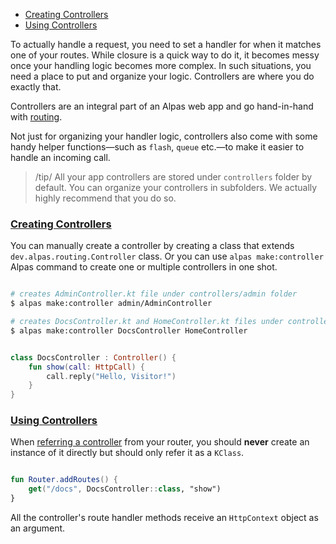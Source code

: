 - [Creating Controllers](#creating-controllers)
- [Using Controllers](#using-controllers)

To actually handle a request, you need to set a handler for when it matches one of your routes. While closure
is a quick way to do it, it becomes messy once your handling logic becomes more complex. In such situations,
you need a place to put and organize your logic. Controllers are where you do exactly that. 

Controllers are an integral part of an Alpas web app and go hand-in-hand with [routing](/docs/routing).

Not just for organizing your handler logic, controllers also come with some handy helper
functions—such as `flash`, `queue` etc.—to make it easier to handle an incoming call.

> /tip/ <span>All your app controllers are stored under `controllers` folder by default. You can
>organize your controllers in subfolders. We actually highly recommend that you do so.</span>

<a name="creating-controllers"></a>
### [Creating Controllers](#creating-controllers)

You can manually create a controller by creating a class that extends `dev.alpas.routing.Controller` class.
Or you can use `alpas make:controller` Alpas command to create one or multiple controllers in one shot.

```bash

# creates AdminController.kt file under controllers/admin folder
$ alpas make:controller admin/AdminController

# creates DocsController.kt and HomeController.kt files under controllers folder
$ alpas make:controller DocsController HomeController

```

<span class="line-numbers" data-start="7" data-file="controllers/DocsController">

```kotlin

class DocsController : Controller() {
    fun show(call: HttpCall) {
        call.reply("Hello, Visitor!")
    }
}

```

</span>

<a name="using-controllers"></a>
### [Using Controllers](#using-controllers)

When [referring a controller](/docs/routing#controller-routes) from your router, you should
**never** create an instance of it directly but should only refer it as a `KClass`.

<span class="line-numbers" data-start="3" data-file="routes.kt">

```kotlin

fun Router.addRoutes() {
    get("/docs", DocsController::class, "show")
}

```

</span>

All the controller's route handler methods receive an `HttpContext` object as an argument.
